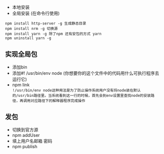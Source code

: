 - 本地安装
- 全局安装 (在命令行使用)

```
npm install http-server -g 生成静态目录 
npm install nrm -g 切换源
npm install yarn -g 除了npm 还有安包的方式 yarn
npm uninstall yarn -g
```

## 实现全局包
- 添加bin
- 添加#! /usr/bin/env node (你想要你的这个文件中的代码用什么可执行程序去运行它)
- npm link<br>
`!/usr/bin/env node这种用法是为了防止操作系统用户没有将node装在默认的/usr/bin路径里。当系统看到这一行的时候，首先会到env设置里查找node的安装路径，再调用对应路径下的解释器程序完成操作`
## 发包
- 切换到官方源
- npm addUser
- 填上用户名邮箱 密码
- npm publish